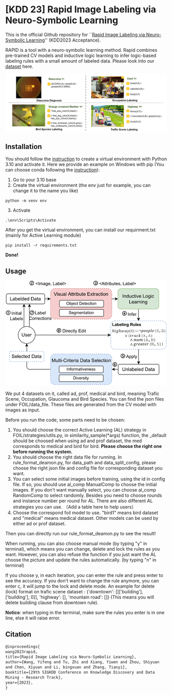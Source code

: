 # [KDD 23] Rapid Image Labeling via Neuro-Symbolic Learning
This is the official Github repository for ``[Rapid Image Labeling via Neuro-Symbolic Learning](https://arxiv.org/abs/2306.10490)'' (KDD2023 Acceptance). 

RAPID is a tool with a neuro-symbolic learning method. Rapid combines pre-trained CV models and inductive logic learning to infer logic-based labeling rules with a small amount of labeled data. Please look into our [dataset](https://purdue.box.com/v/rapid-kdd-2023) here.

![RAPID Overview](https://github.com/Neural-Symbolic-Image-Labeling/Rapid/blob/main/picture/teaser.png)


## Installation
You should follow the [instruction](https://docs.python.org/3/library/venv.html) to create a virtual environment with Python 3.10 and activate it. Here we provide an example on Windows with pip (You can choose conda following the [instruction](https://numdifftools.readthedocs.io/en/stable/how-to/create_virtual_env_with_conda.html)):
1. Go to your 3.10 base
2. Create the virtual environment (the env just for example, you can change it to the name you like)   
```
python -m venv env
```
3. Activate
```
.\env\Scripts\Activate
```
After you get the virtual environment, you can install our requirment.txt (mainly for Active Learning module)
```
pip install -r requirements.txt
```
**Done!**

## Usage
![Method Overview](https://github.com/Neural-Symbolic-Image-Labeling/Rapid/blob/main/picture/pipeline-1.png)

We put 4 datasets on it, called ad, prof, medical and bird, meaning Trafic Scene, Occupation, Glaucoma and Bird Species. You can find the json files under FOIL/data_file. These files are generated from the CV model with images as input.

Before you run the code, some parts need to be chosen:

1. You should choose the correct Active Learning (AL) strategy in FOIL/strategies/utils.py, in similarity_sample(*args) function, the _default should be choosed when using ad and prof dataset, the med corresponds to medical and bird for bird. **Please choose the right one before running the system.**
2. You should choose the right data file for running. In rule_format_deamon.py, for data_path and data_split_config, please choose the right json file and config file for corresponding dataset you want.
3. You can select some initial images before training, using the id in config file. If so, you should use al_comp ManualComp to choose the initial images. If you don't want manually select, you can choose al_comp RandomComp to select randomly. Besides you need to choose rounds and instance number per round for AL. There are also different AL strategies you can use. （Add a table here to help users）
4. Choose the correspond foil model to use. "bird1" means bird dataset and "medical" means medical dataset. Other models can be used by either ad or prof dataset.

Then you can directly run our rule_format_deamon.py to see the result!

When running, you can also choose manual mode (by typing "y" in terminal), which means you can change, delete and lock the rules as you want. However, you can also refuse the function if you just want the AL choose the picture and update the rules automatically. (by typing "n" in terminal)

If you choose y, in each iteration, you can enter the rule and press enter to see the accuracy. If you don't want to change the rule anymore, you can enter c, it will jump to the lock and delete mode. An example for delete (lock) format on trafic scene dataset : {'downtown': [[['building'], ['building'], 0]], 'highway': [], 'mountain road': []} (This means you will delete building clause from downtown rule).

**Notice**: when typing in the terminal, make sure the rules you enter is in one line, else it will raise error.


## Citation
```
@inproceedings{
wang2023rapid,
title={Rapid Image Labeling via Neuro-Symbolic Learning},
author={Wang, Yifeng and Tu, Zhi and Xiang, Yiwen and Zhou, Shiyuan and Chen, Xiyuan and Li, bingxuan and Zhang, Tianyi},
booktitle={29th SIGKDD Conference on Knowledge Discovery and Data Mining - Research Track},
year={2023},
}
```
